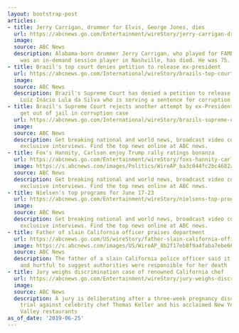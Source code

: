 ```yaml
---
layout: bootstrap-post
articles:
- title: Jerry Carrigan, drummer for Elvis, George Jones, dies
  url: https://abcnews.go.com/Entertainment/wireStory/jerry-carrigan-drummer-elvis-george-jones-dies-63947465
  image: 
  source: ABC News
  description: Alabama-born drummer Jerry Carrigan, who played for FAME Studio and
    was an in-demand session player in Nashville, has died. He was 75.
- title: Brazil's top court denies petition to release ex-president
  url: https://abcnews.go.com/International/wireStory/brazils-top-court-denies-petition-release-president-63947421
  image: 
  source: ABC News
  description: Brazil's Supreme Court has denied a petition to release former President
    Luiz Inácio Lula da Silva who is serving a sentence for corruption
- title: Brazil's Supreme Court rejects another attempt by ex-President da Silva to
    get out of jail in corruption case
  url: https://abcnews.go.com/International/wireStory/brazils-supreme-court-rejects-attempt-president-da-silva-63947304
  image: 
  source: ABC News
  description: Get breaking national and world news, broadcast video coverage, and
    exclusive interviews. Find the top news online at ABC news.
- title: Fox's Hannity, Carlson enjoy Trump rally ratings bonanza
  url: https://abcnews.go.com/Entertainment/wireStory/foxs-hannity-carlson-enjoy-trump-rally-ratings-bonanza-63946538
  image: https://s.abcnews.com/images/Politics/WireAP_ba3c044fc2bc4682a84081ff1a3f5327_16x9_992.jpg
  source: ABC News
  description: Get breaking national and world news, broadcast video coverage, and
    exclusive interviews. Find the top news online at ABC news.
- title: Nielsen's top programs for June 17-23
  url: https://abcnews.go.com/Entertainment/wireStory/nielsens-top-programs-june-17-23-63946826
  image: 
  source: ABC News
  description: Get breaking national and world news, broadcast video coverage, and
    exclusive interviews. Find the top news online at ABC news.
- title: Father of slain California officer praises department
  url: https://abcnews.go.com/US/wireStory/father-slain-california-officer-praises-department-63946492
  image: https://s.abcnews.com/images/US/WireAP_8b2f17eb8f9a4faba7ebe66785999ff6_16x9_992.jpg
  source: ABC News
  description: The father of a slain California police officer said it is offensive
    and hurtful to suggest authorities were responsible for her death
- title: Jury weighs discrimination case of renowned California chef
  url: https://abcnews.go.com/Entertainment/wireStory/jury-weighs-discrimination-case-renowned-california-chef-63946282
  image: 
  source: ABC News
  description: A jury is deliberating after a three-week pregnancy discrimination
    trial against celebrity chef Thomas Keller and his acclaimed New York and Napa
    Valley restaurants
as_of_date: '2019-06-25'
---
```


